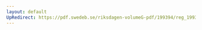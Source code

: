 ```yaml
---
layout: default
UpRedirect: https://pdf.swedeb.se/riksdagen-volumeG-pdf/199394/reg_199394/reg_199394_0283.pdf
---
```

